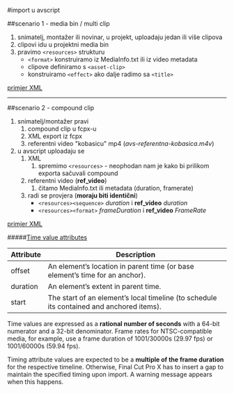 #import u avscript

##scenario 1 - media bin / multi clip

1. snimatelj, montažer ili novinar, u projekt, uploadaju jedan ili više clipova
2. clipovi idu u projektni media bin
3. pravimo `<resources>` strukturu
    - `<format>` konstruiramo iz MediaInfo.txt ili iz video metadata
    - clipove definiramo s `<asset-clip>`
    - konstruiramo `<effect>` ako dalje radimo sa `<title>`

[primjer XML](https://github.com/gingibash/fcpxml/blob/master/import/scenario-1.xml)

---
##scenario 2 - compound clip
1. snimatelj/montažer pravi 
    1.  compound clip u fcpx-u
    1.  XML export iz fcpx 
    1.  referentni video "kobasicu" mp4 (_avs-referentna-kobasica.m4v_)
2. u avscript uploadaju se 
    1.  XML 
        1. spremimo ``<resources>`` - neophodan nam je kako bi prilikom exporta sačuvali compound
    1.  referentni video (__ref_video__)
        1. čitamo MediaInfo.txt ili metadata (duration, framerate)
    1.  radi se provjera (__moraju biti identični__)
        - `<resources><sequence>` _duration_ i __ref_video__ _duration_
        - `<resources><format>` _frameDuration_ i __ref_video__ _FrameRate_

[primjer XML](https://github.com/gingibash/fcpxml/blob/master/import/scenario-2.xml)




#####[Time value attributes](https://developer.apple.com/library/archive/documentation/FinalCutProX/Reference/FinalCutProXXMLFormat/StoryElements/StoryElements.html#//apple_ref/doc/uid/TP40011227-CH13-SW2)

Attribute | Description
------ | ------
offset | An element’s location in parent time (or base element’s time for an anchor).
duration | An element’s extent in parent time.
start | The start of an element’s local timeline (to schedule its contained and anchored items).

Time values are expressed as a __rational number of seconds__ with a 64-bit numerator and a 32-bit denominator. Frame rates for NTSC-compatible media, for example, use a frame duration of 1001/30000s (29.97 fps) or 1001/60000s (59.94 fps).

Timing attribute values are expected to be a __multiple of the frame duration__ for the respective timeline. Otherwise, Final Cut Pro X has to insert a gap to maintain the specified timing upon import. A warning message appears when this happens.
